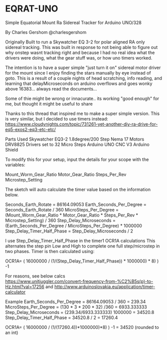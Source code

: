 # EQRAT-UNO
Simple Equatorial Mount Ra Sidereal Tracker for Arduino UNO/328

By Charles Gershom 
@charlesgershom 
      
Originally Built to run a Skywatcher EQ 3-2 for polar aligned RA only sidereal tracking.
This was built in response to not being able to figure out why onstep wasnt tracking right
and because I had no real idea what the drivers were doing, what the gear stuff was, or how 
uno timers worked. 
   
The intention is to have a super simple "just turn it on" sidereal motor driver for the mount since I enjoy
finding the stars manually by eye instead of goto. This is a result of a couple nights of head scratching, info reading, and learning that delayMicroseconds on arduino overflows and goes wonky above 16383... always read the documents... 
   
Some of thie might be wrong or innacurate.. its working "good enough" for me, but thought it might be useful to share
   
Thanks to this thread that inspired me to make a super simple version. This is very similar, but I decided to use timers instead:
https://www.cloudynights.com/topic/731261-yet-another-diy-ra-drive-for-eq5-exos2-eq3-etc-etc/

Parts Used 
Skywatcher EQ3-2
1.8degree/200 Step Nema 17 Motors 
DRV8825 Drivers set to 32 Micro Steps
Arduino UNO
CNC V3 Arduino Shield
   
To modify this for your setup, input the details for your scope with the variables:

Mount_Worm_Gear_Ratio
Motor_Gear_Ratio
Steps_Per_Rev
Microstep_Setting

The sketch will auto calculate the timer value based on the information below.
  
Seconds_Earth_Rotate = 86164.09053
Earth_Seconds_Per_Degree = Seconds_Earth_Rotate / 360
MicroSteps_Per_Degree = (Mount_Worm_Gear_Ratio * Motor_Gear_Ratio *  Steps_Per_Rev * Microstep_Setting) / 360
Step_Delay_Microseconds = (Earth_Seconds_Per_Degree / MicroSteps_Per_Degree) * 1000000
Step_Delay_Timer_Half_Phase = Step_Delay_Microseconds / 2
   
I use Step_Delay_Timer_Half_Phase in the timer1 OCR1A calculations This alternates the 
step pin Low and High to complete one full step/microstep in two phases. Timer is then calculated using:  
   
OCR1A= ( 16000000 / (1/(Step_Delay_Timer_Half_Phase)) * 1000000) * 8) ) -1
   
For reasons, see below calcs    
https://www.unitjuggler.com/convert-frequency-from-%C2%B5s(p)-to-Hz.html?val=17256
and 
http://www.arduinoslovakia.eu/application/timer-calculator
   
Example
Earth_Seconds_Per_Degree = 86164.09053 / 360 = 239.34
MicroSteps_Per_Degree = (130  * 3 *  200 *  32) /360 = 6933.333333
Step_Delay_Microseconds = (239.34/6933.333333)  1000000 = 34520.8
Step_Delay_Timer_Half_Phase = 34520.8 / 2 = 17260.4
   
OCR1A= ( 16000000 / (1/(17260.4))*1000000)*8) ) -1 = 34520 (rounded to an int)
